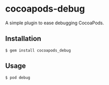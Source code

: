# cocoapods-debug

A simple plugin to ease debugging CocoaPods.

## Installation

    $ gem install cocoapods_debug

## Usage

    $ pod debug

